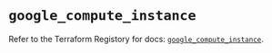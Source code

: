 # `google_compute_instance`

Refer to the Terraform Registory for docs: [`google_compute_instance`](https://registry.terraform.io/providers/hashicorp/google-beta/5.9.0/docs/resources/google_compute_instance).
